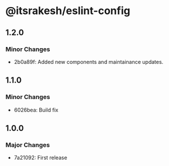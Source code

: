 # @itsrakesh/eslint-config

## 1.2.0

### Minor Changes

- 2b0a89f: Added new components and maintainance updates.

## 1.1.0

### Minor Changes

- 6026bea: Build fix

## 1.0.0

### Major Changes

- 7a21092: First release
